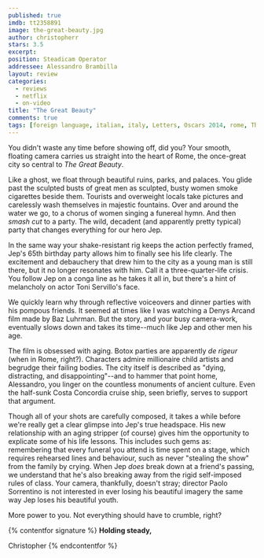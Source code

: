 ```yaml
---
published: true
imdb: tt2358891
image: the-great-beauty.jpg
author: christopherr
stars: 3.5
excerpt: 
position: Steadicam Operator
addressee: Alessandro Brambilla 
layout: review
categories: 
  - reviews
  - netflix
  - on-video
title: "The Great Beauty"
comments: true
tags: [foreign language, italian, italy, Letters, Oscars 2014, rome, The great beauty]
---
```

You didn't waste any time before showing off, did you? Your smooth, floating camera carries us straight into the heart of Rome, the once-great city so central to _The Great Beauty_.

Like a ghost, we float through beautiful ruins, parks, and palaces. You glide past the sculpted busts of great men as sculpted, busty women smoke cigarettes beside them. Tourists and overweight locals take pictures and carelessly wash themselves in majestic fountains. Over and around the water we go, to a chorus of women singing a funereal hymn. And then _smash cut_ to a party. The wild, decadent (and apparently pretty typical) party that changes everything for our hero Jep.

In the same way your shake-resistant rig keeps the action perfectly framed, Jep's 65th birthday party allows him to finally see his life clearly. The excitement and debauchery that drew him to the city as a young man is still there, but it no longer resonates with him. Call it a three-quarter-life crisis. You follow Jep on a conga line as he takes it all in, but there's a hint of melancholy on actor Toni Servillo's face.

We quickly learn why through reflective voiceovers and dinner parties with his pompous friends. It seemed at times like I was watching a Denys Arcand film made by Baz Luhrman. But the story, and your busy camera-work, eventually slows down and takes its time--much like Jep and other men his age.

The film is obsessed with aging. Botox parties are apparently _de rigeur_ (when in Rome, right?). Characters admire millionaire child artists and begrudge their failing bodies. The city itself is described as "dying, distracting, and disappointing"--and to hammer that point home, Alessandro, you linger on the countless monuments of ancient culture. Even the half-sunk Costa Concordia cruise ship, seen briefly, serves to support that argument. 

Though all of your shots are carefully composed, it takes a while before we're really get a clear glimpse into Jep's true headspace. His new relationship with an aging stripper (of course) gives him the opportunity to explicate some of his life lessons. This includes such gems as: remembering that every funeral you attend is time spent on a stage, which requires rehearsed lines and behaviour, such as never "stealing the show" from the family by crying. When Jep _does_ break down at a friend's passing, we understand that he's also breaking away from the rigid self-imposed rules of class. Your camera, thankfully, doesn't stray; director Paolo Sorrentino is not interested in ever losing his beautiful imagery the same way Jep loses his beautiful youth.

More power to you. Not everything should have to crumble, right? 

{% contentfor signature %}
**Holding steady,**

Christopher
{% endcontentfor %}